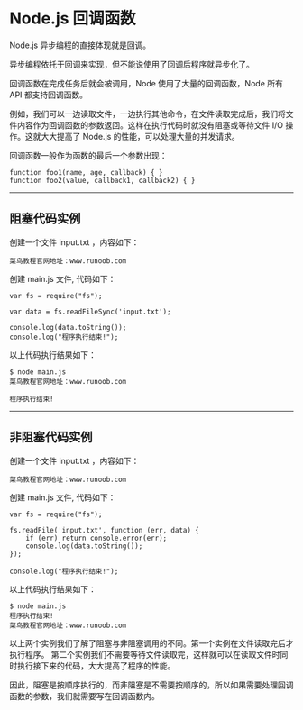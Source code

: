 # Node.js 回调函数

Node.js 异步编程的直接体现就是回调。

异步编程依托于回调来实现，但不能说使用了回调后程序就异步化了。

回调函数在完成任务后就会被调用，Node 使用了大量的回调函数，Node 所有 API 都支持回调函数。

例如，我们可以一边读取文件，一边执行其他命令，在文件读取完成后，我们将文件内容作为回调函数的参数返回。这样在执行代码时就没有阻塞或等待文件 I/O 操作。这就大大提高了 Node.js 的性能，可以处理大量的并发请求。

回调函数一般作为函数的最后一个参数出现：

```
function foo1(name, age, callback) { }
function foo2(value, callback1, callback2) { }
```

------

## 阻塞代码实例

创建一个文件 input.txt ，内容如下：

```
菜鸟教程官网地址：www.runoob.com
```

创建 main.js 文件, 代码如下：

```
var fs = require("fs");

var data = fs.readFileSync('input.txt');

console.log(data.toString());
console.log("程序执行结束!");
```

以上代码执行结果如下：

```
$ node main.js
菜鸟教程官网地址：www.runoob.com

程序执行结束!
```

------

## 非阻塞代码实例

创建一个文件 input.txt ，内容如下：

```
菜鸟教程官网地址：www.runoob.com
```

创建 main.js 文件, 代码如下：

```
var fs = require("fs");

fs.readFile('input.txt', function (err, data) {
    if (err) return console.error(err);
    console.log(data.toString());
});

console.log("程序执行结束!");
```

以上代码执行结果如下：

```
$ node main.js
程序执行结束!
菜鸟教程官网地址：www.runoob.com
```

以上两个实例我们了解了阻塞与非阻塞调用的不同。第一个实例在文件读取完后才执行程序。 第二个实例我们不需要等待文件读取完，这样就可以在读取文件时同时执行接下来的代码，大大提高了程序的性能。

因此，阻塞是按顺序执行的，而非阻塞是不需要按顺序的，所以如果需要处理回调函数的参数，我们就需要写在回调函数内。